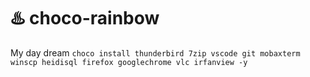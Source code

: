 # ♨️ choco-rainbow
My day dream
`choco install thunderbird 7zip vscode git mobaxterm winscp heidisql firefox googlechrome vlc irfanview -y`
